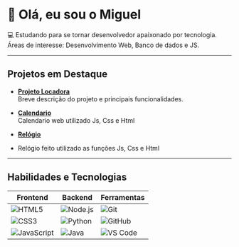 # 👋 Olá, eu sou o Miguel

💻 Estudando para se tornar desenvolvedor apaixonado por tecnologia.  
 Áreas de interesse: Desenvolvimento Web, Banco de dados e JS.  

---

##  Projetos em Destaque

- **[Projeto Locadora]()**  
   Breve descrição do projeto e principais funcionalidades.

- **[Calendario]()**  
   Calendario web utilizado Js, Css e Html

- **[Relógio]()**
-  Relógio feito utilizado as funções Js, Css e Html  
   

---

##  Habilidades e Tecnologias

| Frontend | Backend | Ferramentas |
|----------|----------|-------------|
| ![HTML5](https://img.shields.io/badge/-HTML5-E34F26?style=for-the-badge&logo=html5&logoColor=white) | ![Node.js](https://img.shields.io/badge/-Node.js-339933?style=for-the-badge&logo=node.js&logoColor=white) | ![Git](https://img.shields.io/badge/-Git-F05032?style=for-the-badge&logo=git&logoColor=white) |
| ![CSS3](https://img.shields.io/badge/-CSS3-1572B6?style=for-the-badge&logo=css3&logoColor=white) | ![Python](https://img.shields.io/badge/-Python-3776AB?style=for-the-badge&logo=python&logoColor=white) | ![GitHub](https://img.shields.io/badge/-GitHub-181717?style=for-the-badge&logo=github&logoColor=white) |
| ![JavaScript](https://img.shields.io/badge/-JavaScript-F7DF1E?style=for-the-badge&logo=javascript&logoColor=black) | ![Java](https://img.shields.io/badge/-Java-007396?style=for-the-badge&logo=java&logoColor=white) | ![VS Code](https://img.shields.io/badge/-VSCode-007ACC?style=for-the-badge&logo=visual-studio-code&logoColor=white) |
